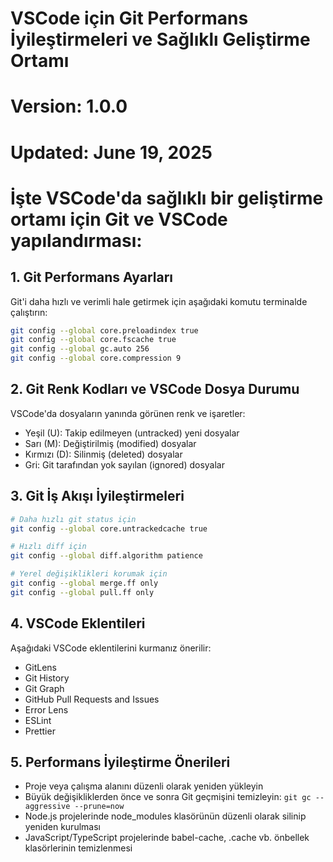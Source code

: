 # VSCode için Git Performans İyileştirmeleri ve Sağlıklı Geliştirme Ortamı
# Version: 1.0.0
# Updated: June 19, 2025

# İşte VSCode'da sağlıklı bir geliştirme ortamı için Git ve VSCode yapılandırması:

## 1. Git Performans Ayarları

Git'i daha hızlı ve verimli hale getirmek için aşağıdaki komutu terminalde çalıştırın:

```bash
git config --global core.preloadindex true
git config --global core.fscache true
git config --global gc.auto 256
git config --global core.compression 9
```

## 2. Git Renk Kodları ve VSCode Dosya Durumu

VSCode'da dosyaların yanında görünen renk ve işaretler:

- Yeşil (U): Takip edilmeyen (untracked) yeni dosyalar
- Sarı (M): Değiştirilmiş (modified) dosyalar
- Kırmızı (D): Silinmiş (deleted) dosyalar
- Gri: Git tarafından yok sayılan (ignored) dosyalar

## 3. Git İş Akışı İyileştirmeleri

```bash
# Daha hızlı git status için
git config --global core.untrackedcache true

# Hızlı diff için
git config --global diff.algorithm patience

# Yerel değişiklikleri korumak için
git config --global merge.ff only
git config --global pull.ff only
```

## 4. VSCode Eklentileri

Aşağıdaki VSCode eklentilerini kurmanız önerilir:

- GitLens
- Git History
- Git Graph
- GitHub Pull Requests and Issues
- Error Lens
- ESLint
- Prettier

## 5. Performans İyileştirme Önerileri

- Proje veya çalışma alanını düzenli olarak yeniden yükleyin
- Büyük değişikliklerden önce ve sonra Git geçmişini temizleyin:
  `git gc --aggressive --prune=now`
- Node.js projelerinde node_modules klasörünün düzenli olarak silinip yeniden kurulması
- JavaScript/TypeScript projelerinde babel-cache, .cache vb. önbellek klasörlerinin temizlenmesi
